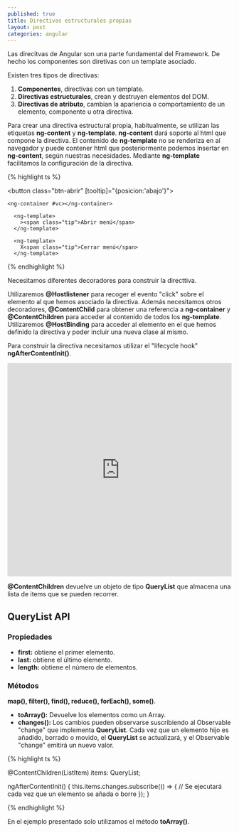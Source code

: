 ```yaml
---
published: true
title: Directivas estructurales propias
layout: post
categories: angular
---
```

Las direcitvas de Angular son una parte fundamental del Framework. De hecho los componentes son diretivas con un template asociado.

Existen tres tipos de directivas:

1. **Componentes**, directivas con un template.
1. **Directivas estructurales**, crean y destruyen elementos del DOM.
1. **Directivas de atributo**, cambian la apariencia o comportamiento de un elemento, componente u otra directiva.



Para crear una directiva estructural propia, habitualmente, se utilizan las etiquetas **ng-content** y **ng-template**. **ng-content** dará soporte al html que compone la directiva. El contenido de **ng-template** no se renderiza en al navegador y puede contener html que posteriormente podemos insertar en **ng-content**, según nuestras necesidades. Mediante **ng-template** facilitamos la configuración de la directiva.

{% highlight ts %}

<button class="btn-abrir" [tooltip]="{posicion:'abajo'}">

	<ng-container #vc></ng-container>

      <ng-template>
        ><span class="tip">Abrir menú</span>
      </ng-template>

      <ng-template>
        X<span class="tip">Cerrar menú</span>
      </ng-template>
      
 </button>

{% endhighlight %} 

Necesitamos diferentes decoradores para construir la directtiva.

Utilizaremos **@Hostlistener** para recoger el evento "click" sobre el elemento al que hemos asociado la directiva. Además necesitamos otros decoradores, **@ContentChild** para obtener una referencia a **ng-container** y **@ContentChildren** para acceder al contenido de todos los **ng-template**. Utilizaremos **@HostBinding** para acceder al elemento en el que hemos definido la directiva y poder incluir una nueva clase al mismo.

Para construir la directiva necesitamos utilizar el "lifecycle hook" **ngAfterContentInit()**.

<iframe
  src="https://embed.plnkr.co/OUi5LevpIstJYVwXrOVn/?show=app.component.ts,preview&t=run"
  frameborder="0"
  width="100%"
  height="480px"
  allowfullscreen="allowfullscreen"
  frameborder="0"
>
Cargando Plunk...
</iframe>

**@ContentChildren** devuelve un objeto de tipo **QueryList** que almacena una lista de items que se pueden recorrer.

## QueryList API

### Propiedades

- **first:** obtiene el primer elemento.
- **last:** obtiene el último elemento.
- **length:** obtiene el número de elementos.


### Métodos

**map(), filter(), find(), reduce(), forEach(), some()**.

- **toArray():** Devuelve los elementos como un Array.
- **changes():** Los cambios pueden observarse suscribiendo al Observable "change" que implementa **QueryList**. Cada vez que un elemento hijo es añadido, borrado o movido, el **QueryList** se actualizará, y el Observable "change" emitirá un nuevo valor.

{% highlight ts %}

@ContentChildren(ListItem) items: QueryList<ListItem>;

  ngAfterContentInit() {
    this.items.changes.subscribe(() => {
       // Se ejecutará cada vez que un elemento se añada o borre
    });
  }

{% endhighlight %} 

En el ejemplo presentado solo utilizamos el método **toArray()**.
